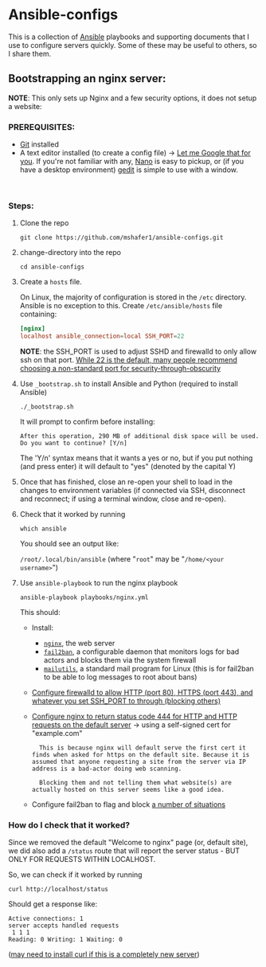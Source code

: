 # Ansible-configs

This is a collection of [Ansible](https://docs.ansible.com/ansible/latest/getting_started/index.html) playbooks and supporting documents that I use to configure servers quickly. Some of these may be useful to others, so I share them.

## Bootstrapping an nginx server:

**NOTE**: This only sets up Nginx and a few security options, it does not setup a website:

### PREREQUISITES:
* [Git](https://git-scm.com/downloads) installed
* A text editor installed (to create a config file) -> [Let me Google that for you](https://www.google.com/search?q=linux+console+text+editors&rlz=1C1GCEA_enUS1012US1012&sxsrf=APwXEdcWzTFj03j8fyh7jqjCnFsnF4WeTw%3A1680383561573&ei=SZ4oZIHCIpquqtsPjLSa6AE&ved=0ahUKEwjBipjKzIn-AhUal2oFHQyaBh0Q4dUDCBA&uact=5&oq=linux+console+text+editors&gs_lcp=Cgxnd3Mtd2l6LXNlcnAQAzIFCAAQgAQyBggAEBYQHjIGCAAQFhAeMgYIABAWEB4yBggAEBYQHjIGCAAQFhAeMgYIABAWEB4yBggAEBYQHjIGCAAQFhAeMgYIABAWEB46BwgAEIoFEEM6BggAEAcQHjoICAAQigUQkQI6BAgjECc6CAgAEIAEELEDOg4ILhCABBCxAxDHARDRAzoKCAAQgAQQFBCHAjoLCAAQFhAeEA8Q8QRKBAhBGABQAFjGI2DIJGgAcAF4AIABfYgB1BCSAQQxOC41mAEAoAEBwAEB&sclient=gws-wiz-serp). If you're not familiar with any, [Nano](https://www.howtogeek.com/42980/the-beginners-guide-to-nano-the-linux-command-line-text-editor/#:~:text=Running%20Nano&text=To%20open%20nano%20with%20an,nano%E2%80%9D%20at%20the%20command%20prompt.&text=Nano%20will%20follow%20the%20path,at%20the%20default%20nano%20screen.) is easy to pickup, or (if you have a desktop environment) [gedit](https://itsfoss.com/install-gedit-ubuntu/) is simple to use with a window.

<br/>

### Steps:

1. Clone the repo

    `git clone https://github.com/mshafer1/ansible-configs.git`

1. change-directory into the repo

    `cd ansible-configs`

1. Create a `hosts` file.

    On Linux, the majority of configuration is stored in the `/etc` directory. Ansible is no exception to this. Create `/etc/ansible/hosts` file containing:
    ```toml
    [nginx]
    localhost ansible_connection=local SSH_PORT=22
    ```

    **NOTE**: the SSH_PORT is used to adjust SSHD and firewalld to only allow ssh on that port. [While 22 is the default, many people recommend choosing a non-standard port for security-through-obscurity](https://www.howtogeek.com/443156/the-best-ways-to-secure-your-ssh-server/#:~:text=are%20being%20rejected.-,Avoid%20Port%2022,-Port%2022%20is)

1. Use `_bootstrap.sh` to install Ansible and Python (required to install Ansible)

    `./_bootstrap.sh`

    It will prompt to confirm before installing:
    ```
    After this operation, 290 MB of additional disk space will be used.
    Do you want to continue? [Y/n]
    ```
    The 'Y/n' syntax means that it wants a yes or no, but if you put nothing (and press enter) it will default to "yes" (denoted by the capital Y)

1. Once that has finished, close an re-open your shell to load in the changes to environment variables (if connected via SSH, disconnect and reconnect; if using a terminal window, close and re-open).

1. Check that it worked by running

    `which ansible`

    You should see an output like:

    `/root/.local/bin/ansible`
    (where "`root`" may be "`/home/<your username>`")

1. Use `ansible-playbook` to run the nginx playbook

    `ansible-playbook playbooks/nginx.yml`

    This should:
    * Install:
        - [`nginx`](https://www.nginx.com/), the web server
        - [`fail2ban`](https://www.fail2ban.org/wiki/index.php/Main_Page), a configurable daemon that monitors logs for bad actors and blocks them via the system firewall
        - [`mailutils`](https://packages.debian.org/stretch/mailutils), a standard mail program for Linux (this is for fail2ban to be able to log messages to root about bans)
    * [Configure firewalld to allow HTTP (port 80),  HTTPS (port 443), and whatever you set SSH_PORT to through (blocking others)](https://github.com/mshafer1/ansible-configs/blob/master/playbooks/roles/nginx/tasks/main.yml#L8)
    * [Configure nginx to return status code 444 for HTTP and HTTP requests on the default server](https://github.com/mshafer1/ansible-configs/blob/master/playbooks/roles/nginx/tasks/main.yml#L37) -> using a self-signed cert for "example.com"


            This is because nginx will default serve the first cert it finds when asked for https on the default site. Because it is assumed that anyone requesting a site from the server via IP address is a bad-actor doing web scanning. 
            
            Blocking them and not telling them what website(s) are actually hosted on this server seems like a good idea.
    
    * Configure fail2ban to flag and block [a number of situations](https://github.com/mshafer1/ansible-configs/blob/master/playbooks/roles/nginx/tasks/main.yml#:~:text=%2D%20name%3A-,Configure%20fail2ban,-become%3A%20true)



### **How do I check that it worked**?
Since we removed the default "Welcome to nginx" page (or, default site), we did also add a `/status` route that will report the server status - BUT ONLY FOR REQUESTS WITHIN LOCALHOST.

So, we can check if it worked by running 

`curl http://localhost/status`

Should get a response like:
```
Active connections: 1
server accepts handled requests
 1 1 1
Reading: 0 Writing: 1 Waiting: 0
```

([may need to install curl if this is a completely new server](https://command-not-found.com/curl))
